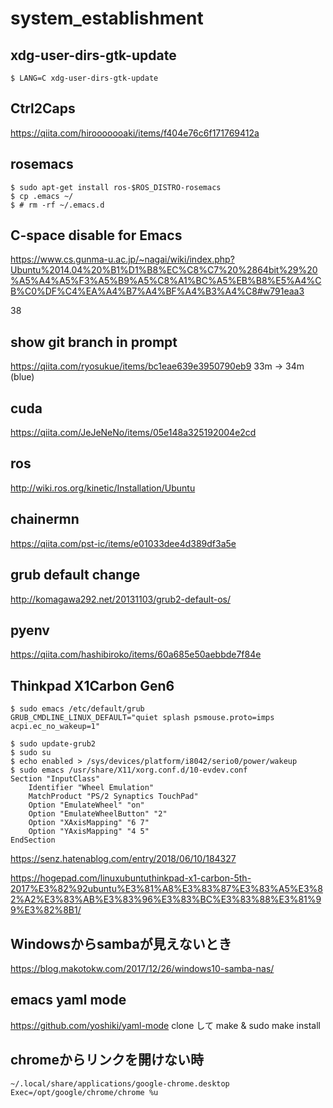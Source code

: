 # system_establishment

## xdg-user-dirs-gtk-update
```
$ LANG=C xdg-user-dirs-gtk-update
```

## Ctrl2Caps
https://qiita.com/hirooooooaki/items/f404e76c6f171769412a

## rosemacs
```
$ sudo apt-get install ros-$ROS_DISTRO-rosemacs
$ cp .emacs ~/
$ # rm -rf ~/.emacs.d
```
## C-space disable for Emacs
https://www.cs.gunma-u.ac.jp/~nagai/wiki/index.php?Ubuntu%2014.04%20%B1%D1%B8%EC%C8%C7%20%2864bit%29%20%A5%A4%A5%F3%A5%B9%A5%C8%A1%BC%A5%EB%B8%E5%A4%CB%C0%DF%C4%EA%A4%B7%A4%BF%A4%B3%A4%C8#w791eaa3

38

## show git branch in prompt
https://qiita.com/ryosukue/items/bc1eae639e3950790eb9
33m -> 34m (blue)

## cuda
https://qiita.com/JeJeNeNo/items/05e148a325192004e2cd

## ros
http://wiki.ros.org/kinetic/Installation/Ubuntu

## chainermn
https://qiita.com/pst-ic/items/e01033dee4d389df3a5e

## grub default change
http://komagawa292.net/20131103/grub2-default-os/

## pyenv
https://qiita.com/hashibiroko/items/60a685e50aebbde7f84e

## Thinkpad X1Carbon Gen6
```
$ sudo emacs /etc/default/grub
GRUB_CMDLINE_LINUX_DEFAULT="quiet splash psmouse.proto=imps acpi.ec_no_wakeup=1"

$ sudo update-grub2
$ sudo su
$ echo enabled > /sys/devices/platform/i8042/serio0/power/wakeup
$ sudo emacs /usr/share/X11/xorg.conf.d/10-evdev.conf
Section "InputClass"
    Identifier "Wheel Emulation"
    MatchProduct "PS/2 Synaptics TouchPad"
    Option "EmulateWheel" "on"
    Option "EmulateWheelButton" "2"
    Option "XAxisMapping" "6 7"
    Option "YAxisMapping" "4 5"
EndSection
```
https://senz.hatenablog.com/entry/2018/06/10/184327

https://hogepad.com/linuxubuntuthinkpad-x1-carbon-5th-2017%E3%82%92ubuntu%E3%81%A8%E3%83%87%E3%83%A5%E3%82%A2%E3%83%AB%E3%83%96%E3%83%BC%E3%83%88%E3%81%99%E3%82%8B1/

## Windowsからsambaが見えないとき
https://blog.makotokw.com/2017/12/26/windows10-samba-nas/

## emacs yaml mode
https://github.com/yoshiki/yaml-mode
clone して make & sudo make install

## chromeからリンクを開けない時
`~/.local/share/applications/google-chrome.desktop`
`Exec=/opt/google/chrome/chrome %u`

